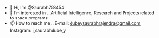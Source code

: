 - 👋 Hi, I’m @Saurabh758454
- 👀 I’m interested in ...Artificial Intelligence, Research and Projects related to space programs
- 📫 How to reach me ...E-mail: dubeysaurabhrajendra@gmail.com, Instagram: i_saurabhdube_y

<!---
Saurabh75651603/Saurabh75651603 is a ✨ special ✨ repository because its `README.md` (this file) appears on your GitHub profile.
You can click the Preview link to take a look at your changes.
--->
